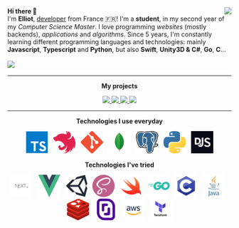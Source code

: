<img align="right" src="https://github-readme-stats.vercel.app/api?username=noftaly&show_icons=true&hide_border=true&theme=github_dark" />
<b>Hi there 👋</b>
<br>
I'm <b>Elliot</b>, <u>developer</u> from France 🇫🇷! I'm a <b>student</b>, in my second year of my <i>Computer Science Master</i>. I love programming <i>websites</i> (mostly backends), <i>applications</i> and <i>algorithms</i>. Since 5 years, I'm constantly learning different programming languages and technologies: mainly <b>Javascript</b>, <b>Typescript</b> and <b>Python</b>, but also <b>Swift</b>, <b>Unity3D & C#</b>, <b>Go</b>, <b>C</b>...
<br>
<br>
<img src="https://img.shields.io/badge/DISCORD-noftaly%230359-7289DA?style=for-the-badge" />

___

<p align="center">
<b>My projects</b>
</p>

<p align="center">
<a href="https://github.com/Skript-MC/Swan">
	<img src="https://github-readme-stats.vercel.app/api/pin/?username=Skript-MC&repo=Swan&theme=github_dark" />
</a>
<a href="https://github.com/horizon-efrei/HorizonWeb">
	<img src="https://github-readme-stats.vercel.app/api/pin/?username=horizon-efrei&repo=HorizonWeb&theme=github_dark" />
</a>
<a href="https://github.com/noftaly/minefield">
	<img src="https://github-readme-stats.vercel.app/api/pin/?username=noftaly&repo=MineField&theme=github_dark" />
</a>
<a href="https://github.com/noftaly/laddergame">
	<img src="https://github-readme-stats.vercel.app/api/pin/?username=noftaly&repo=LadderGame&theme=github_dark" />
</a>
</p>

___

<p align="center">
<b>Technologies I use everyday</b>
</p>

<p align="center">
<a href="https://typescriptlang.org"><img alt="TypeScript" src="./images/typescript.png" width="50" height="50" /></a>
&nbsp;
<a href="https://nestjs.com"><img alt="NestJS" src="./images/nestjs.png" height="50" /></a>
&nbsp;
<a href="https://git-scm.com"><img alt="Git" src="./images/git.png" width="50" height="50" /></a>
&nbsp;
<a href="https://mongodb.com"><img alt="MongoDB" src="./images/mongodb.png" height="50" /></a>
&nbsp;
<a href="https://www.postgresql.org"><img alt="Postgresql" src="./images/postgres.png" width="50" height="50" /></a>
&nbsp;
<a href="https://python.org"><img alt="Python" src="./images/python.png" width="50" height="50" /></a>
&nbsp;
<a href="https://discord.js.org"><img alt="Discord.js" src="./images/discordjs.png" width="50" height="50" /></a>
</p>

<p align="center">
<b>Technologies I've tried</b>
</p>

<p align="center">
<a href="https://nextjs.org"><img alt="Next.js" src="./images/nextjs.png" width="50" height="50" /></a>
&nbsp;
<a href="https://vuejs.org"><img alt="Vue.js" src="./images/vuejs.png" width="50" height="50" /></a>
&nbsp;
<a href="https://unity3d.com"><img alt="Unity3D & C#" src="./images/unity.png" height="50" /></a>
&nbsp;
<a href="https://sass-lang.com"><img alt="SCSS" src="./images/scss.png" width="50" height="50" /></a>
&nbsp;
<a href="https://swift.org"><img alt="Swift" src="./images/swift.png" width="50" height="50" /></a>
&nbsp;
<a href="https://golang.org"><img alt="Go" src="./images/go.png" height="50" /></a>
&nbsp;
<a href="https://en.wikipedia.org/wiki/C_(programming_language)"><img alt="C" src="./images/c.png" width="50" height="50" /></a>
&nbsp;
<a href="https://www.oracle.com/java/technologies/"><img alt="Java" src="./images/java.png" width="50" height="50" /></a>
&nbsp;
<a href="https://redis.io"><img alt="Redis" src="./images/redis.png" width="50" height="50" /></a>
&nbsp;
<a href="https://scaleway.com"><img alt="Scaleway" src="./images/scaleway.png" width="50" height="50" /></a>
&nbsp;
<a href="https://aws.com"><img alt="AWS" src="./images/aws.png" width="50" height="50" /></a>
&nbsp;
<a href="https://terraform.com"><img alt="Terraform" src="./images/terraform.png" width="50" height="50" /></a>
</p>
